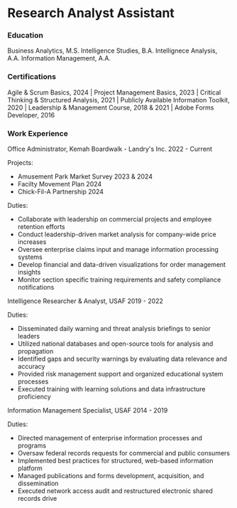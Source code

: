 # Research Analyst Assistant

### Education
Business Analytics, M.S.
Intelligence Studies, B.A.
Intellignece Analysis, A.A.
Information Management, A.A.

### Certifications
Agile & Scrum Basics, 2024 | 
Project Management Basics, 2023 |
Critical Thinking & Structured Analysis, 2021 |
Publicly Available Information Toolkit, 2020 |
Leadership & Management Course, 2018 & 2021 |
Adobe Forms Developer, 2016

### Work Experience
Office Administrator, Kemah Boardwalk - Landry's Inc.
2022 - Current

Projects:
- Amusement Park Market Survey 2023 & 2024
- Facilty Movement Plan 2024
- Chick-Fil-A Partnership 2024

Duties:
- Collaborate with leadership on commercial projects and employee retention efforts
- Conduct leadership-driven market analysis for company-wide price increases
- Oversee enterprise claims input and manage information processing systems
- Develop financial and data-driven visualizations for order management insights
- Monitor section specific training requirements and safety compliance notifications

Intelligence Researcher & Analyst, USAF
2019 - 2022

Duties:
- Disseminated daily warning and threat analysis briefings to senior leaders
- Utilized national databases and open-source tools for analysis and propagation
- Identified gaps and security warnings by evaluating data relevance and accuracy
- Provided risk management support and organized educational system processes
- Executed training with learning solutions and data infrastructure proficiency

Information Management Specialist, USAF
2014 - 2019

Duties:
- Directed management of enterprise information processes and programs
- Oversaw federal records requests for commercial and public consumers
- Implemented best practices for structured, web-based information platform
- Managed publications and forms development, acquisition, and dissemination
- Executed network access audit and restructured electronic shared records drive


